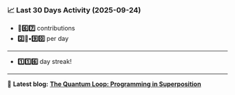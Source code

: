 <!--START_STATS-->
### 📈 Last 30 Days Activity (2025-09-24)  
- **🎱6️⃣7️⃣** contributions  
- **2️⃣🎱•9️⃣0️⃣** per day
---
- **1️⃣1️⃣6️⃣** day streak!
---
📝 **Latest blog:** [**The Quantum Loop: Programming in Superposition**](https://andriak.com/blog/quantum-loop)
<!--END_STATS-->
